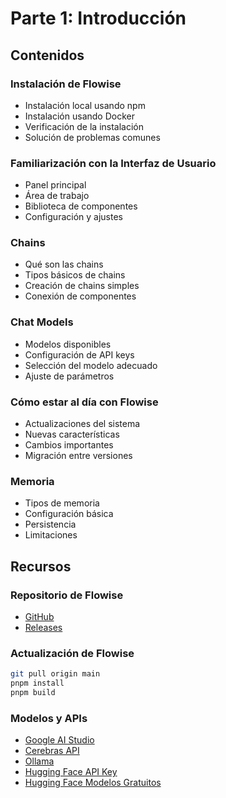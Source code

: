 # Parte 1: Introducción

## Contenidos

### Instalación de Flowise
- Instalación local usando npm
- Instalación usando Docker
- Verificación de la instalación
- Solución de problemas comunes

### Familiarización con la Interfaz de Usuario
- Panel principal
- Área de trabajo
- Biblioteca de componentes
- Configuración y ajustes

### Chains
- Qué son las chains
- Tipos básicos de chains
- Creación de chains simples
- Conexión de componentes

### Chat Models
- Modelos disponibles
- Configuración de API keys
- Selección del modelo adecuado
- Ajuste de parámetros

### Cómo estar al día con Flowise
- Actualizaciones del sistema
- Nuevas características
- Cambios importantes
- Migración entre versiones

### Memoria
- Tipos de memoria
- Configuración básica
- Persistencia
- Limitaciones

## Recursos

### Repositorio de Flowise
- [GitHub](https://github.com/FlowiseAI/Flowise)
- [Releases](https://github.com/FlowiseAI/Flowise/releases)

### Actualización de Flowise
```bash
git pull origin main
pnpm install
pnpm build
```

### Modelos y APIs
- [Google AI Studio](https://aistudio.google.com/prompts/new_chat)
- [Cerebras API](https://cloud.cerebras.ai/platform/org_t2dyytk4hpfhtjh68hyh3vnv/playground)
- [Ollama](https://ollama.com/)
- [Hugging Face API Key](https://huggingface.co/settings/tokens)
- [Hugging Face Modelos Gratuitos](https://huggingface.co/models?inference=warm&pipeline_tag=text-generation) 